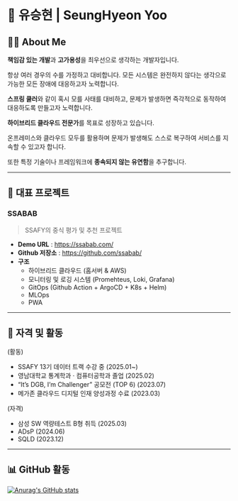 # 👋 유승현 | SeungHyeon Yoo

## 🧑‍💻 About Me

**책임감 있는 개발**과 **고가용성**을 최우선으로 생각하는 개발자입니다.

항상 여러 경우의 수를 가정하고 대비합니다. 모든 시스템은 완전하지 않다는 생각으로 가능한 모든 장애에 대응하고자 노력합니다. 

**스프링 쿨러**와 같이 혹시 모를 사태를 대비하고, 문제가 발생하면 즉각적으로 동작하여 대응하도록 만들고자 노력합니다.

**하이브리드 클라우드 전문가**를 목표로 성장하고 있습니다. 

온프레미스와 클라우드 모두를 활용하며 문제가 발생해도 스스로 복구하여 서비스를 지속할 수 있고자 합니다. 

또한 특정 기술이나 프레임워크에 **종속되지 않는 유연함**을 추구합니다.

---

## 🚀 대표 프로젝트

### SSABAB 
> SSAFY의 중식 평가 및 추천 프로젝트
- **Demo URL** : https://ssabab.com/
- **Github 저장소** : https://github.com/ssabab/
- **구조**
  - 하이브리드 클라우드 (홈서버 & AWS)
  - 모니터링 및 로깅 시스템 (Promehteus, Loki, Grafana)
  - GitOps (Github Action + ArgoCD + K8s + Helm)
  - MLOps
  - PWA

---


## 🏅 자격 및 활동
(활동)
- SSAFY 13기 데이터 트랙 수강 중 (2025.01~)
- 영남대학교 통계학과 · 컴퓨터공학과 졸업 (2025.02)
- “It’s DGB, I’m Challenger” 공모전 (TOP 6) (2023.07)
- 메가존 클라우드 디지털 인재 양성과정 수료 (2023.03)

(자격)
- 삼성 SW 역량테스트 B형 취득 (2025.03)
- ADsP (2024.06)
- SQLD (2023.12)

---

## 📊 GitHub 활동

[![Anurag's GitHub stats](https://github-readme-stats.vercel.app/api?username=Yoo-SeungHyeon&show_icons=true&theme=default)](https://github.com/anuraghazra/github-readme-stats)
